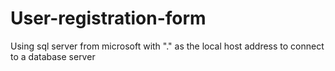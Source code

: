 # User-registration-form

Using sql server from microsoft with "." as the local host address to connect to a database server
